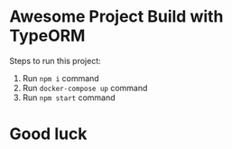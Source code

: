 # Awesome Project Build with TypeORM

Steps to run this project:

1. Run `npm i` command
2. Run `docker-compose up` command
3. Run `npm start` command

# Good luck
